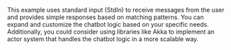 This example uses standard input (StdIn) to receive messages from the user and provides simple responses based on matching patterns. You can expand and customize the chatbot logic based on your specific needs. Additionally, you could consider using libraries like Akka to implement an actor system that handles the chatbot logic in a more scalable way.
